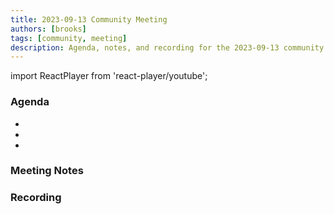 ```yaml
---
title: 2023-09-13 Community Meeting
authors: [brooks]
tags: [community, meeting]
description: Agenda, notes, and recording for the 2023-09-13 community meeting
---
```


import ReactPlayer from 'react-player/youtube';

### Agenda

- 
- 
- 

<!--truncate-->

### Meeting Notes

### Recording

<ReactPlayer url='https://www.youtube.com/watch?v=6teMfDOhZqU' controls />
